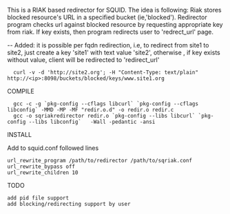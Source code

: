 This is a RIAK based redirector for SQUID. The idea is following:
  Riak stores blocked resource's URL in a specified bucket (ie,'blocked').
  Redirector program checks url against blocked resource by requesting appropriate key from riak.
  If key exists, then program redirects user to 'redrect_url' page.
  
  -- Added: it is possible per fqdn redirection, i.e, to redirect from site1 to site2,
            just create a key 'site1' with text value 'site2', otherwise ,
            if key exists without value, client will be redirected to 'redirect_url'

      curl -v -d 'http://site2.org'; -H "Content-Type: text/plain" http://<ip>:8098/buckets/blocked/keys/www.site1.org
 
COMPILE
  
      gcc -c -g `pkg-config --cflags libcurl` `pkg-config --cflags libconfig` -MMD -MP -MF "redir.o.d" -o redir.o redir.c
      gcc -o sqriakredirector redir.o `pkg-config --libs libcurl` `pkg-config --libs libconfig`   -Wall -pedantic -ansi
  
INSTALL

  Add to squid.conf followed lines
  
    url_rewrite_program /path/to/redirector /path/to/sqriak.conf
    url_rewrite_bypass off
    url_rewrite_children 10

TODO

    add pid file support
    add blocking/redirecting support by user

